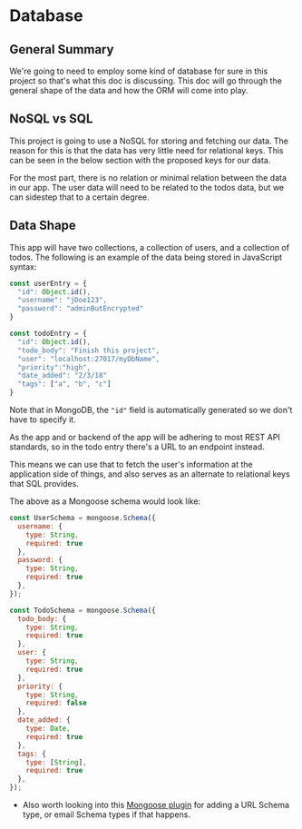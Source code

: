 # Database

## General Summary

We're going to need to employ some kind of database for sure in this project so that's what this doc is discussing. This doc will go through the general shape of the data and how the ORM will come into play.

## NoSQL vs SQL

This project is going to use a NoSQL for storing and fetching our data. The reason for this is that the data has very little need for relational keys. This can be seen in the below section with the proposed keys for our data.

For the most part, there is no relation or minimal relation between the data in our app. The user data will need to be related to the todos data, but we can sidestep that to a certain degree.

## Data Shape

This app will have two collections, a collection of users, and a collection of todos. The following is an example of the data being stored in JavaScript syntax:
  ```js
  const userEntry = {
    "id": Object.id(),
    "username": "jDoe123",
    "password": "adminButEncrypted"
  }

  const todoEntry = {
    "id": Object.id(),
    "todo_body": "Finish this project",
    "user": "localhost:27017/myDbName",
    "priority":"high",
    "date_added": "2/3/18"
    "tags": ["a", "b", "c"]
  }
  ```
Note that in MongoDB, the `"id"` field is automatically generated so we don't have to specify it.

As the app and or backend of the app will be adhering to most REST API standards, so in the todo entry there's a URL to an endpoint instead.

This means we can use that to fetch the user's information at the application side of things, and also serves as an alternate to relational keys that SQL provides.

The above as a Mongoose schema would look like:
  ```js
  const UserSchema = mongoose.Schema({
    username: {
      type: String,
      required: true
    },
    password: {
      type: String,
      required: true
    },
  });

  const TodoSchema = mongoose.Schema({
    todo_body: {
      type: String,
      required: true
    },
    user: {
      type: String,
      required: true
    },
    priority: {
      type: String,
      required: false
    },
    date_added: {
      type: Date,
      required: true
    },
    tags: {
      type: [String],
      required: true
    },
  });
  ```
- Also worth looking into this [Mongoose plugin](https://www.npmjs.com/package/mongoose-type-url) for adding a URL Schema type, or email Schema types if that happens.
